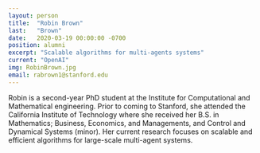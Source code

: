 ```yaml
---
layout: person
title:  "Robin Brown"
last:   "Brown"
date:   2020-03-19 00:00:00 -0700
position: alumni
excerpt: "Scalable algorithms for multi-agents systems"
current: "OpenAI"
img: RobinBrown.jpg
email: rabrown1@stanford.edu
---
```


Robin is a second-year PhD student at the Institute for Computational and Mathematical engineering. Prior to coming to Stanford, she attended the California Institute of Technology where she received her B.S. in Mathematics; Business, Economics, and Managements, and Control and Dynamical Systems (minor). Her current research focuses on scalable and efficient algorithms for large-scale multi-agent systems.
